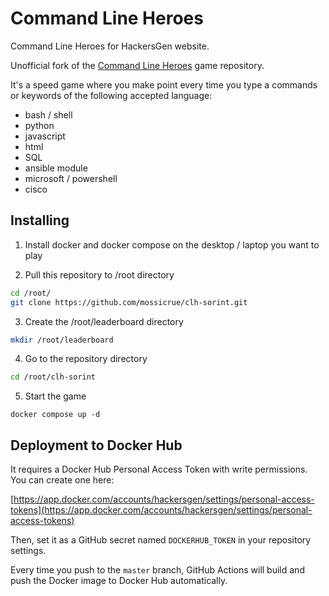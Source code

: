 # Command Line Heroes

Command Line Heroes for HackersGen website.

Unofficial fork of the [Command Line Heroes](https://github.com/CommandLineHeroes/clh-bash) game repository.

It's a speed game where you make point every time you type a commands or keywords of the following accepted language:

- bash / shell
- python
- javascript
- html
- SQL
- ansible module
- microsoft / powershell
- cisco

## Installing

1. Install docker and docker compose on the desktop / laptop you want to play

2. Pull this repository to /root directory

```bash
cd /root/
git clone https://github.com/mossicrue/clh-sorint.git
```

3. Create the /root/leaderboard directory

```bash
mkdir /root/leaderboard
```

4. Go to the repository directory

```bash
cd /root/clh-sorint
```

5. Start the game

```
docker compose up -d
```

## Deployment to Docker Hub

It requires a Docker Hub Personal Access Token with write permissions. You can create one here:

[https://app.docker.com/accounts/hackersgen/settings/personal-access-tokens](https://app.docker.com/accounts/hackersgen/settings/personal-access-tokens)

Then, set it as a GitHub secret named `DOCKERHUB_TOKEN` in your repository settings.

Every time you push to the `master` branch, GitHub Actions will build and push the Docker image to Docker Hub automatically.
